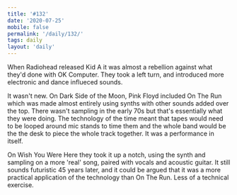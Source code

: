 ```yaml
---
title: '#132'
date: '2020-07-25'
mobile: false
permalink: '/daily/132/'
tags: daily
layout: 'daily'
---
```


When Radiohead released Kid A it was almost a rebellion against what they'd done with OK Computer. They took a left turn, and introduced more electronic and dance influeced sounds.

It wasn't new. On Dark Side of the Moon, Pink Floyd included On The Run which was made almost entirely using synths with other sounds added over the top. There wasn't sampling in the early 70s but that's essentially what they were doing. The technology of the time meant that tapes would need to be looped around mic stands to time them and the whole band would be the the desk to piece the whole track together. It was a performance in itself.

On Wish You Were Here they took it up a notch, using the synth and sampling on a more 'real' song, paired with vocals and acoustic guitar. It still sounds futuristic 45 years later, and it could be argued that it was a more practical application of the technology than On The Run. Less of a technical exercise.
